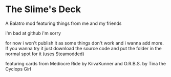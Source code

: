 # The Slime's Deck
 A Balatro mod featuring things from me and my friends

i'm bad at github i'm sorry

for now i won't publish it as some things don't work and i wanna add more. If you wanna try it just download the source code and put the folder in the normal spot for it (uses Steamodded)

featuring cards from Mediocre Ride by KiivaKunner and O.R.B.S. by Tina the Cyclops Girl
